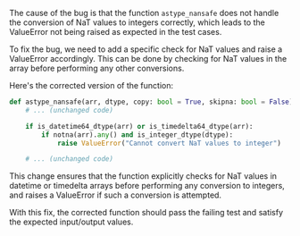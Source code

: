 The cause of the bug is that the function `astype_nansafe` does not handle the conversion of NaT values to integers correctly, which leads to the ValueError not being raised as expected in the test cases.

To fix the bug, we need to add a specific check for NaT values and raise a ValueError accordingly. This can be done by checking for NaT values in the array before performing any other conversions.

Here's the corrected version of the function:

```python
def astype_nansafe(arr, dtype, copy: bool = True, skipna: bool = False):
    # ... (unchanged code)

    if is_datetime64_dtype(arr) or is_timedelta64_dtype(arr):
        if notna(arr).any() and is_integer_dtype(dtype):
            raise ValueError("Cannot convert NaT values to integer")

    # ... (unchanged code)
```

This change ensures that the function explicitly checks for NaT values in datetime or timedelta arrays before performing any conversion to integers, and raises a ValueError if such a conversion is attempted.

With this fix, the corrected function should pass the failing test and satisfy the expected input/output values.